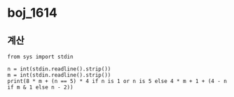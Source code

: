 # boj_1614 
## 계산
```python3
from sys import stdin

n = int(stdin.readline().strip())
m = int(stdin.readline().strip())
print(8 * m + (n == 5) * 4 if n is 1 or n is 5 else 4 * m + 1 + (4 - n if m & 1 else n - 2))
```
